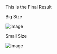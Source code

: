This is the Final Result

Big Size

![image](https://user-images.githubusercontent.com/85670070/221500422-3191c748-6464-4ed3-9342-514c85c7e0a3.png)


Small Size

![image](https://user-images.githubusercontent.com/85670070/221500762-9b0aca16-d362-4a94-80d8-ef5e4773ce76.png)
